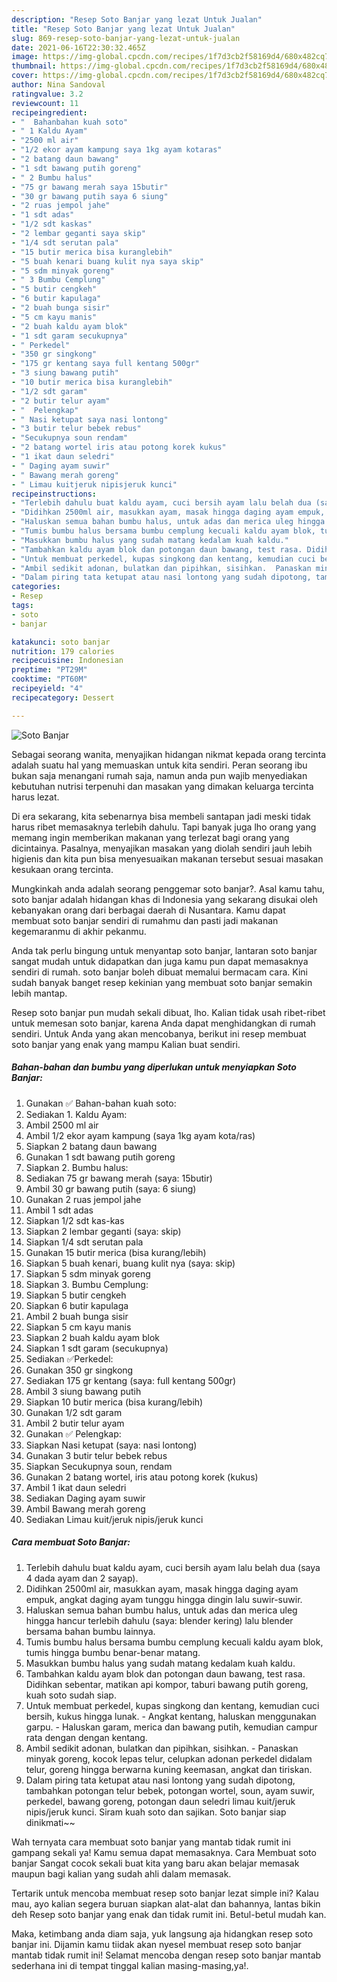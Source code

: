 ```yaml
---
description: "Resep Soto Banjar yang lezat Untuk Jualan"
title: "Resep Soto Banjar yang lezat Untuk Jualan"
slug: 869-resep-soto-banjar-yang-lezat-untuk-jualan
date: 2021-06-16T22:30:32.465Z
image: https://img-global.cpcdn.com/recipes/1f7d3cb2f58169d4/680x482cq70/soto-banjar-foto-resep-utama.jpg
thumbnail: https://img-global.cpcdn.com/recipes/1f7d3cb2f58169d4/680x482cq70/soto-banjar-foto-resep-utama.jpg
cover: https://img-global.cpcdn.com/recipes/1f7d3cb2f58169d4/680x482cq70/soto-banjar-foto-resep-utama.jpg
author: Nina Sandoval
ratingvalue: 3.2
reviewcount: 11
recipeingredient:
- "  Bahanbahan kuah soto"
- " 1 Kaldu Ayam"
- "2500 ml air"
- "1/2 ekor ayam kampung saya 1kg ayam kotaras"
- "2 batang daun bawang"
- "1 sdt bawang putih goreng"
- " 2 Bumbu halus"
- "75 gr bawang merah saya 15butir"
- "30 gr bawang putih saya 6 siung"
- "2 ruas jempol jahe"
- "1 sdt adas"
- "1/2 sdt kaskas"
- "2 lembar geganti saya skip"
- "1/4 sdt serutan pala"
- "15 butir merica bisa kuranglebih"
- "5 buah kenari buang kulit nya saya skip"
- "5 sdm minyak goreng"
- " 3 Bumbu Cemplung"
- "5 butir cengkeh"
- "6 butir kapulaga"
- "2 buah bunga sisir"
- "5 cm kayu manis"
- "2 buah kaldu ayam blok"
- "1 sdt garam secukupnya"
- " Perkedel"
- "350 gr singkong"
- "175 gr kentang saya full kentang 500gr"
- "3 siung bawang putih"
- "10 butir merica bisa kuranglebih"
- "1/2 sdt garam"
- "2 butir telur ayam"
- "  Pelengkap"
- " Nasi ketupat saya nasi lontong"
- "3 butir telur bebek rebus"
- "Secukupnya soun rendam"
- "2 batang wortel iris atau potong korek kukus"
- "1 ikat daun seledri"
- " Daging ayam suwir"
- " Bawang merah goreng"
- " Limau kuitjeruk nipisjeruk kunci"
recipeinstructions:
- "Terlebih dahulu buat kaldu ayam, cuci bersih ayam lalu belah dua (saya 4 dada ayam dan 2 sayap)."
- "Didihkan 2500ml air, masukkan ayam, masak hingga daging ayam empuk, angkat daging ayam tunggu hingga dingin lalu suwir-suwir."
- "Haluskan semua bahan bumbu halus, untuk adas dan merica uleg hingga hancur terlebih dahulu (saya: blender kering) lalu blender bersama bahan bumbu lainnya."
- "Tumis bumbu halus bersama bumbu cemplung kecuali kaldu ayam blok, tumis hingga bumbu benar-benar matang."
- "Masukkan bumbu halus yang sudah matang kedalam kuah kaldu."
- "Tambahkan kaldu ayam blok dan potongan daun bawang, test rasa. Didihkan sebentar, matikan api kompor, taburi bawang putih goreng, kuah soto sudah siap."
- "Untuk membuat perkedel, kupas singkong dan kentang, kemudian cuci bersih, kukus hingga lunak.  Angkat kentang, haluskan menggunakan garpu. Haluskan garam, merica dan bawang putih, kemudian campur rata dengan dengan kentang."
- "Ambil sedikit adonan, bulatkan dan pipihkan, sisihkan.  Panaskan minyak goreng, kocok lepas telur, celupkan adonan perkedel didalam telur, goreng hingga berwarna kuning keemasan, angkat dan tiriskan."
- "Dalam piring tata ketupat atau nasi lontong yang sudah dipotong, tambahkan potongan telur bebek, potongan wortel, soun, ayam suwir, perkedel, bawang goreng, potongan daun seledri limau kuit/jeruk nipis/jeruk kunci. Siram kuah soto dan sajikan. Soto banjar siap dinikmati~~"
categories:
- Resep
tags:
- soto
- banjar

katakunci: soto banjar 
nutrition: 179 calories
recipecuisine: Indonesian
preptime: "PT29M"
cooktime: "PT60M"
recipeyield: "4"
recipecategory: Dessert

---
```



![Soto Banjar](https://img-global.cpcdn.com/recipes/1f7d3cb2f58169d4/680x482cq70/soto-banjar-foto-resep-utama.jpg)

Sebagai seorang wanita, menyajikan hidangan nikmat kepada orang tercinta adalah suatu hal yang memuaskan untuk kita sendiri. Peran seorang ibu bukan saja menangani rumah saja, namun anda pun wajib menyediakan kebutuhan nutrisi terpenuhi dan masakan yang dimakan keluarga tercinta harus lezat.

Di era  sekarang, kita sebenarnya bisa membeli santapan jadi meski tidak harus ribet memasaknya terlebih dahulu. Tapi banyak juga lho orang yang memang ingin memberikan makanan yang terlezat bagi orang yang dicintainya. Pasalnya, menyajikan masakan yang diolah sendiri jauh lebih higienis dan kita pun bisa menyesuaikan makanan tersebut sesuai masakan kesukaan orang tercinta. 



Mungkinkah anda adalah seorang penggemar soto banjar?. Asal kamu tahu, soto banjar adalah hidangan khas di Indonesia yang sekarang disukai oleh kebanyakan orang dari berbagai daerah di Nusantara. Kamu dapat membuat soto banjar sendiri di rumahmu dan pasti jadi makanan kegemaranmu di akhir pekanmu.

Anda tak perlu bingung untuk menyantap soto banjar, lantaran soto banjar sangat mudah untuk didapatkan dan juga kamu pun dapat memasaknya sendiri di rumah. soto banjar boleh dibuat memalui bermacam cara. Kini sudah banyak banget resep kekinian yang membuat soto banjar semakin lebih mantap.

Resep soto banjar pun mudah sekali dibuat, lho. Kalian tidak usah ribet-ribet untuk memesan soto banjar, karena Anda dapat menghidangkan di rumah sendiri. Untuk Anda yang akan mencobanya, berikut ini resep membuat soto banjar yang enak yang mampu Kalian buat sendiri.

<!--inarticleads1-->

##### Bahan-bahan dan bumbu yang diperlukan untuk menyiapkan Soto Banjar:

1. Gunakan  ✅ Bahan-bahan kuah soto:
1. Sediakan  1. Kaldu Ayam:
1. Ambil 2500 ml air
1. Ambil 1/2 ekor ayam kampung (saya 1kg ayam kota/ras)
1. Siapkan 2 batang daun bawang
1. Gunakan 1 sdt bawang putih goreng
1. Siapkan  2. Bumbu halus:
1. Sediakan 75 gr bawang merah (saya: 15butir)
1. Ambil 30 gr bawang putih (saya: 6 siung)
1. Gunakan 2 ruas jempol jahe
1. Ambil 1 sdt adas
1. Siapkan 1/2 sdt kas-kas
1. Siapkan 2 lembar geganti (saya: skip)
1. Siapkan 1/4 sdt serutan pala
1. Gunakan 15 butir merica (bisa kurang/lebih)
1. Siapkan 5 buah kenari, buang kulit nya (saya: skip)
1. Siapkan 5 sdm minyak goreng
1. Siapkan  3. Bumbu Cemplung:
1. Siapkan 5 butir cengkeh
1. Siapkan 6 butir kapulaga
1. Ambil 2 buah bunga sisir
1. Siapkan 5 cm kayu manis
1. Siapkan 2 buah kaldu ayam blok
1. Siapkan 1 sdt garam (secukupnya)
1. Sediakan  ✅Perkedel:
1. Gunakan 350 gr singkong
1. Sediakan 175 gr kentang (saya: full kentang 500gr)
1. Ambil 3 siung bawang putih
1. Siapkan 10 butir merica (bisa kurang/lebih)
1. Gunakan 1/2 sdt garam
1. Ambil 2 butir telur ayam
1. Gunakan  ✅ Pelengkap:
1. Siapkan  Nasi ketupat (saya: nasi lontong)
1. Gunakan 3 butir telur bebek rebus
1. Siapkan Secukupnya soun, rendam
1. Gunakan 2 batang wortel, iris atau potong korek (kukus)
1. Ambil 1 ikat daun seledri
1. Sediakan  Daging ayam suwir
1. Ambil  Bawang merah goreng
1. Sediakan  Limau kuit/jeruk nipis/jeruk kunci




<!--inarticleads2-->

##### Cara membuat Soto Banjar:

1. Terlebih dahulu buat kaldu ayam, cuci bersih ayam lalu belah dua (saya 4 dada ayam dan 2 sayap).
1. Didihkan 2500ml air, masukkan ayam, masak hingga daging ayam empuk, angkat daging ayam tunggu hingga dingin lalu suwir-suwir.
1. Haluskan semua bahan bumbu halus, untuk adas dan merica uleg hingga hancur terlebih dahulu (saya: blender kering) lalu blender bersama bahan bumbu lainnya.
1. Tumis bumbu halus bersama bumbu cemplung kecuali kaldu ayam blok, tumis hingga bumbu benar-benar matang.
1. Masukkan bumbu halus yang sudah matang kedalam kuah kaldu.
1. Tambahkan kaldu ayam blok dan potongan daun bawang, test rasa. Didihkan sebentar, matikan api kompor, taburi bawang putih goreng, kuah soto sudah siap.
1. Untuk membuat perkedel, kupas singkong dan kentang, kemudian cuci bersih, kukus hingga lunak.  - Angkat kentang, haluskan menggunakan garpu. - Haluskan garam, merica dan bawang putih, kemudian campur rata dengan dengan kentang.
1. Ambil sedikit adonan, bulatkan dan pipihkan, sisihkan.  - Panaskan minyak goreng, kocok lepas telur, celupkan adonan perkedel didalam telur, goreng hingga berwarna kuning keemasan, angkat dan tiriskan.
1. Dalam piring tata ketupat atau nasi lontong yang sudah dipotong, tambahkan potongan telur bebek, potongan wortel, soun, ayam suwir, perkedel, bawang goreng, potongan daun seledri limau kuit/jeruk nipis/jeruk kunci. Siram kuah soto dan sajikan. Soto banjar siap dinikmati~~




Wah ternyata cara membuat soto banjar yang mantab tidak rumit ini gampang sekali ya! Kamu semua dapat memasaknya. Cara Membuat soto banjar Sangat cocok sekali buat kita yang baru akan belajar memasak maupun bagi kalian yang sudah ahli dalam memasak.

Tertarik untuk mencoba membuat resep soto banjar lezat simple ini? Kalau mau, ayo kalian segera buruan siapkan alat-alat dan bahannya, lantas bikin deh Resep soto banjar yang enak dan tidak rumit ini. Betul-betul mudah kan. 

Maka, ketimbang anda diam saja, yuk langsung aja hidangkan resep soto banjar ini. Dijamin kamu tiidak akan nyesel membuat resep soto banjar mantab tidak rumit ini! Selamat mencoba dengan resep soto banjar mantab sederhana ini di tempat tinggal kalian masing-masing,ya!.

